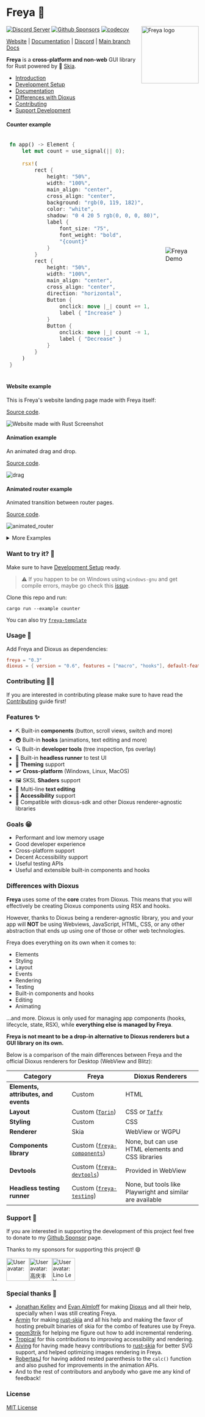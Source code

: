 # Freya 🦀

<a href="https://freyaui.dev/"><img align="right" src="logo.svg" alt="Freya logo" width="150"/></a>

[![Discord Server](https://img.shields.io/discord/1015005816094478347.svg?logo=discord&style=flat-square)](https://discord.gg/sYejxCdewG)
[![Github Sponsors](https://img.shields.io/github/sponsors/marc2332?style=social)](https://github.com/sponsors/marc2332)
[![codecov](https://codecov.io/github/marc2332/freya/branch/main/graph/badge.svg?token=APSGEC84B8)](https://codecov.io/github/marc2332/freya)

[Website](https://freyaui.dev) | [Documentation](https://docs.rs/freya/0.3/freya) | [Discord](https://discord.gg/sYejxCdewG) | [Main branch Docs](https://docs.freyaui.dev/freya) 

**Freya** is a **cross-platform and non-web** GUI library for Rust powered by 🎨 [Skia](https://skia.org/).

- [Introduction](https://docs.rs/freya/0.3/freya/_docs/introduction/index.html)
- [Development Setup](https://docs.rs/freya/0.3/freya/_docs/development_setup/index.html)
- [Documentation](https://docs.rs/freya/0.3/freya)
- [Differences with Dioxus](#differences-with-dioxus)
- [Contributing](#contributing-%EF%B8%8F)
- [Support Development](#support-)

#### Counter example
<table>
<tr>
<td style="border:hidden;">

```rust
fn app() -> Element {
    let mut count = use_signal(|| 0);

    rsx!(
        rect {
            height: "50%",
            width: "100%",
            main_align: "center",
            cross_align: "center",
            background: "rgb(0, 119, 182)",
            color: "white",
            shadow: "0 4 20 5 rgb(0, 0, 0, 80)",
            label {
                font_size: "75",
                font_weight: "bold",
                "{count}"
            }
        }
        rect {
            height: "50%",
            width: "100%",
            main_align: "center",
            cross_align: "center",
            direction: "horizontal",
            Button {
                onclick: move |_| count += 1,
                label { "Increase" }
            }
            Button {
                onclick: move |_| count -= 1,
                label { "Decrease" }
            }
        }
    )
}
```
</td>
<td style="border:hidden;">

![Freya Demo](https://github.com/marc2332/freya/assets/38158676/f81a95a2-7add-4dbe-9820-3d3b6b42f6e5)

</td>
</table>

#### Website example

This is Freya's website landing page made with Freya itself:

[Source code](/examples/website.rs).

![Website made with Rust Screenshot](/website/public/blog/0.3/website.png)

#### Animation example

An animated drag and drop.

[Source code](/examples/drag_drop.rs).

![drag](https://github.com/user-attachments/assets/32d6bd50-32b9-4159-b669-f10de03ed17b)


#### Animated router example

Animated transition between router pages.

[Source code](/examples/animated_tabs.rs.rs).

![animated_router](https://github.com/user-attachments/assets/9218e053-1cc0-48ca-a7c3-8f09b2281b92)

<details>
  <summary>More Examples</summary>

#### Valin Code Editor

[Valin](https://github.com/marc2332/valin) ⚒️ is a Work-In-Progress cross-platform code editor, made with Freya 🦀 and Rust, by me.

![Valin](https://github.com/marc2332/valin/raw/main/demo.png)

#### Switch Theme example

[Source code](/examples/switch_theme.rs.rs).

![Switch Theme Screenshot](/website/public/blog/0.3/refreshed_components.png)

#### Todo example

[Source code](/examples/todo.rs.rs).

![todo](https://github.com/user-attachments/assets/e450f514-ad10-4fb5-8b35-909c51d5d539)

#### Resizable containers example

[Source code](/examples/resizable_containers.rs.rs).

![resizable](https://github.com/user-attachments/assets/3d3f4718-a0d6-4e4d-a0ad-0c750fb0c67e)


</details>

### Want to try it? 🤔

Make sure to have [Development Setup](https://docs.rs/freya/0.3/freya/_docs/development_setup/index.html) ready.

> ⚠️ If you happen to be on Windows using `windows-gnu` and get compile errors, maybe go check this [issue](https://github.com/marc2332/freya/issues/794).

Clone this repo and run:

```shell
cargo run --example counter
```

You can also try [`freya-template`](https://github.com/marc2332/freya-template)

### Usage 📜
Add Freya and Dioxus as dependencies:

```toml
freya = "0.3"
dioxus = { version = "0.6", features = ["macro", "hooks"], default-features = false }
```
### Contributing 🧙‍♂️

If you are interested in contributing please make sure to have read the [Contributing](CONTRIBUTING.md) guide first!

### Features ✨
- ⛏️ Built-in **components** (button, scroll views, switch and more) 
- 🚇 Built-in **hooks** (animations, text editing and more)
- 🔍 Built-in **developer tools** (tree inspection, fps overlay)
- 🧰 Built-in **headless runner** to test UI
- 🎨 **Theming** support
- 🛩️ **Cross-platform** (Windows, Linux, MacOS)
- 🖼️ SKSL **Shaders** support
- 📒 Multi-line **text editing**
- 🦾 **Accessibility** support
- 🧩 Compatible with dioxus-sdk and other Dioxus renderer-agnostic libraries

### Goals 😁
- Performant and low memory usage
- Good developer experience
- Cross-platform support
- Decent Accessibility support 
- Useful testing APIs
- Useful and extensible built-in components and hooks

### Differences with Dioxus

**Freya** uses some of the **core** crates from Dioxus. This means that you will effectively be creating Dioxus components using RSX and hooks.

However, thanks to Dioxus being a renderer-agnostic library, you and your app will **NOT** be using Webviews, JavaScript, HTML, CSS, or any other abstraction that ends up using one of those or other web technologies.

Freya does everything on its own when it comes to:
- Elements
- Styling
- Layout
- Events
- Rendering
- Testing
- Built-in components and hooks
- Editing
- Animating

...and more. Dioxus is only used for managing app components (hooks, lifecycle, state, RSX), while **everything else is managed by Freya**.

**Freya is not meant to be a drop-in alternative to Dioxus renderers but a GUI library on its own.**

Below is a comparison of the main differences between Freya and the official Dioxus renderers for Desktop (WebView and Blitz):

| Category                             | Freya            | Dioxus Renderers                |
|--------------------------------------|------------------|---------------------------------|
| **Elements, attributes, and events** | Custom           | HTML                            |
| **Layout** | Custom ([`Torin`](https://github.com/marc2332/freya/tree/main/crates/torin)) | CSS or [`Taffy`](https://github.com/DioxusLabs/taffy) |
| **Styling**                          | Custom                    | CSS                             |
| **Renderer**                         | Skia                      | WebView or WGPU                 |
| **Components library**               | Custom ([`freya-components`](https://github.com/marc2332/freya/tree/main/crates/components)) | None, but can use HTML elements and CSS libraries |
| **Devtools**                         | Custom ([`freya-devtools`](https://github.com/marc2332/freya/tree/main/crates/devtools))   | Provided in WebView              |
| **Headless testing runner**          | Custom ([`freya-testing`](https://github.com/marc2332/freya/tree/main/crates/testing))       | None, but tools like Playwright and similar are available |


### Support 🤗

If you are interested in supporting the development of this project feel free to donate to my [Github Sponsor](https://github.com/sponsors/marc2332/) page.

Thanks to my sponsors for supporting this project! 😄 

<!-- sponsors --><a href="https://github.com/piny4man"><img src="https:&#x2F;&#x2F;github.com&#x2F;piny4man.png" width="60px" alt="User avatar: " /></a><a href="https://github.com/gqf2008"><img src="https:&#x2F;&#x2F;github.com&#x2F;gqf2008.png" width="60px" alt="User avatar: 高庆丰" /></a><a href="https://github.com/lino-levan"><img src="https:&#x2F;&#x2F;github.com&#x2F;lino-levan.png" width="60px" alt="User avatar: Lino Le Van" /></a><!-- sponsors -->

### Special thanks 💪

- [Jonathan Kelley](https://github.com/jkelleyrtp) and [Evan Almloff](https://github.com/ealmloff) for making [Dioxus](https://dioxuslabs.com/) and all their help, specially when I was still creating Freya.
- [Armin](https://github.com/pragmatrix) for making [rust-skia](https://github.com/rust-skia/rust-skia/) and all his help and making the favor of hosting prebuilt binaries of skia for the combo of features use by Freya.
- [geom3trik](https://github.com/geom3trik) for helping me figure out how to add incremental rendering.
- [Tropical](https://github.com/Tropix126) for this contributions to improving accessibility and rendering.
- [Aiving](https://github.com/Aiving) for having made heavy contributions to [rust-skia](https://github.com/rust-skia/rust-skia/) for better SVG support, and helped optimizing images rendering in Freya.
- [RobertasJ](https://github.com/RobertasJ) for having added nested parenthesis to the `calc()` function and also pushed for improvements in the animation APIs.
- And to the rest of contributors and anybody who gave me any kind of feedback!

### License

[MIT License](./LICENSE.md)
